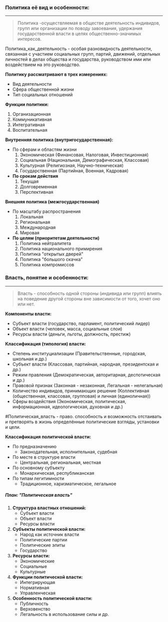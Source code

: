 ### Политика её вид и особенности:
---
> Политика -осуществляемая в обществе деятельность индивидов, групп или организации по поводу завоевания, удержания государственной власти в целях общественно-значимых интересов.

Политика_как_деятельность - особая разновидность деятельности, связанная с участием социальных групп, партий, движений, отдельных личностей в делах общества и государства, руководством ими или воздействием на это руководство.

**Политику рассматривают в трех измерениях:**
- Вид деятельности
- Сфера общественной жизни
- Тип социальных отношений

**Функции политики:**
1. Организационная
2. Коммуникативная
3. Интегративная
4. Воспитательная

**Внутренняя политика (внутригосударственная):**
- По сферам и областям жизни
	1. Экономическая (Финансовая, Налоговая, Инвестиционная)
	2. Социальная (Национальная, Демографическая, Классовая)
	3. Культурная (Религиозная, Научно-техническая)
	4. Государственная (Партийная, Военная, Кадровая)
- **По срокам действия**
	1. Текущая
	2. Долговременная
	3. Перспективная

**Внешняя политика (межгосударственная)**
- По масштабу распространения
	1. Локальная
	2. Региональная
	3. Международная
	4. Мировая
- **По целям (приоритетам деятельности)**
	1. Политика нейтралитета
	2. Политика национального примирения
	3. Политика "открытых дверей"
	4. Политика "большого скачка"
	5. Политика компромиссов

### Власть, понятие и особенности:
---
> Власть - способность одной стороны (индивида или групп) влиять на поведение другой стороны вне зависимости от того, хочет оно или нет.

**Компоненты власти:**
- Субъект власти (государство, парламент, политический лидер)
- Объект власти (человек, масса, социальные слои)
- Ресурсы власти (деньги, льготы, должность, престиж)

**Классификация (типология) власти:**
- Степень институциализации (Правительственные, городская, школьная и др.)
- Субъект власти (Классовая, партийная, народная, президентская и др.)
- Режим правления (Демократическая, авторитарная, деспотическая и др.)
- Правовой признак (Законная - незаконная, Легальная - нелегальная)
- Количество индивидов, принимающих решение (Коллективная (общественная, классовая, групповая) и личная (единоличная))
- Сферы воздействия (Экономическая, политическая, информационная, идеологическая, духовная и др.)

#Политическая_власть - право. способность и возможность отстаивать и претворять в жизнь определённые политические взгляды, установки и цели.

**Классификация политической власти:**
- По предназначению
	-  Законодательная, исполнительная, судебная
- По месте в структуре власти
	- Центральная, региональная, местная
- По основному субъекту
	- Монархическая, республиканская
- По типам легитимности
	- Традиционное, харизматическое, легальное

##### План: "Политическая власть"
1. **Структура властных отношений:**
	 - Субъект власти
	 - Объект власти
	 - Ресурсы власти
2. **Субъекты политической власти:**
	 - Народ как источник власти
	 - Политические партии
	 - Политические элиты
	 - Государство
3. **Ресурсы власти:**
	 - Экономические
	 - Социальные
	 - Культурные
4. **Функции политической власти:**
     - Интегрирующая
     - Нормативная
     - Управленческая
5. **Особенность политической власти:**
     - Публичность
     - Верховенство
     - Легальность в использование силы и др.